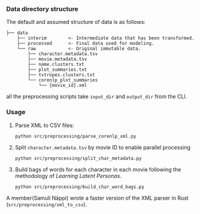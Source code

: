 ### Data directory structure

The default and assumed structure of data is as follows:
```
├── data
    ├── interim        <- Intermediate data that has been transformed.
    ├── processed      <- Final data used for modeling.
    └── raw            <- Original immutable data.
        ├── character.metadata.tsv
        ├── movie.metadata.tsv
        ├── name.clusters.txt
        ├── plot_summaries.txt
        ├── tvtropes.clusters.txt
        └── corenlp_plot_summaries
            └── {movie_id}.xml
```
all the preprocessing scripts take `input_dir` and `output_dir` from the CLI.

### Usage

1. Parse XML to CSV files:
   ```
   python src/preprocessing/parse_corenlp_xml.py
   ```
2. Split `character.metadata.tsv` by movie ID to enable parallel processing
    ```
    python src/preprocessing/split_char_metadata.py
    ```
3. Build bags of words for each character in each movie following the methodology of *Learning Latent Personas*.
   ```
   python src/preprocessing/build_char_word_bags.py
   ```
A member(Samuli Näppi) wrote a faster version of the XML parser in Rust (`src/preprocessing/xml_to_csv`).
